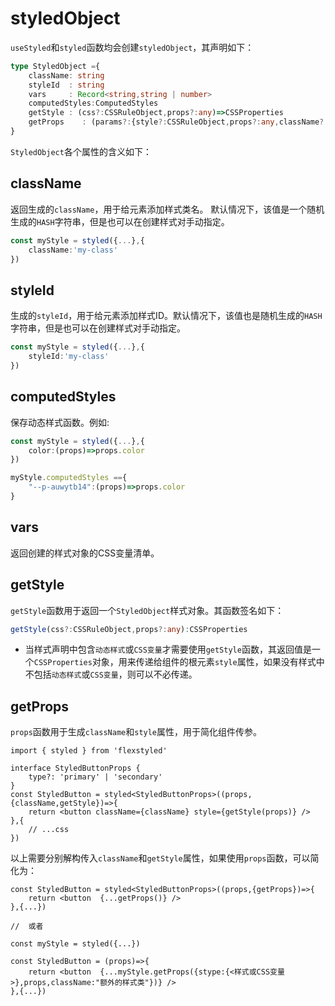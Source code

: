 # styledObject

`useStyled`和`styled`函数均会创建`styledObject`，其声明如下：

```ts
type StyledObject ={
    className: string
    styleId  : string
    vars     : Record<string,string | number>     
    computedStyles:ComputedStyles
    getStyle : (css?:CSSRuleObject,props?:any)=>CSSProperties
    getProps    : (params?:{style?:CSSRuleObject,props?:any,className?:string})=>StyledResult
}
```


`StyledObject`各个属性的含义如下：


## className

返回生成的`className`，用于给元素添加样式类名。
默认情况下，该值是一个随机生成的`HASH`字符串，但是也可以在创建样式对手动指定。

```ts
const myStyle = styled({...},{
    className:'my-class'
})
```
 
## styleId

生成的`styleId`，用于给元素添加样式ID。默认情况下，该值也是随机生成的`HASH`字符串，但是也可以在创建样式对手动指定。

```ts
const myStyle = styled({...},{
    styleId:'my-class'
})
```

## computedStyles

保存动态样式函数。例如:

```ts
const myStyle = styled({...},{
    color:(props)=>props.color
})

myStyle.computedStyles =={
    "--p-auwytb14":(props)=>props.color    
}


```


## vars

返回创建的样式对象的CSS变量清单。

## getStyle

`getStyle`函数用于返回一个`StyledObject`样式对象。其函数签名如下：

```ts
getStyle(css?:CSSRuleObject,props?:any):CSSProperties
```

- 当样式声明中包含`动态样式`或`CSS变量`才需要使用`getStyle`函数，其返回值是一个`CSSProperties`对象，用来传递给组件的根元素`style`属性，如果没有样式中不包括`动态样式`或`CSS变量`，则可以不必传递。


## getProps

`props`函数用于生成`className`和`style`属性，用于简化组件传参。

```tsx
import { styled } from 'flexstyled'

interface StyledButtonProps {
    type?: 'primary' | 'secondary'
}
const StyledButton = styled<StyledButtonProps>((props,{className,getStyle})=>{ 
    return <button className={className} style={getStyle(props)} />
},{
    // ...css
})
```

以上需要分别解构传入`className`和`getStyle`属性，如果使用`props`函数，可以简化为：

```tsx
const StyledButton = styled<StyledButtonProps>((props,{getProps})=>{ 
    return <button  {...getProps()} />
},{...})

//  或者

const myStyle = styled({...})

const StyledButton = (props)=>{ 
    return <button  {...myStyle.getProps({stype:{<样式或CSS变量>},props,className:"额外的样式类"})} />
},{...})


```








